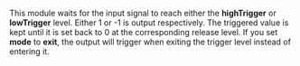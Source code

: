 
[comment]: # (TimeSeriesCanvasModule)
This module waits for the input signal to reach either the **highTrigger** or **lowTrigger** level. Either 1 or -1 is output respectively. The triggered value is kept until it is set back to 0 at the corresponding release level. If you set **mode** to **exit**, the output will trigger when exiting the trigger level instead of entering it.
